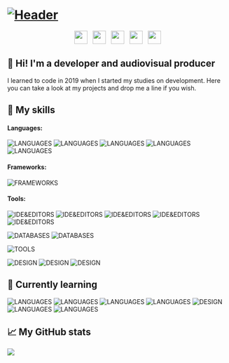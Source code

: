 # [![Header](https://github.com/pablohs1986/pablohs1986/blob/master/phGifGitWhite.gif "Header")](https://pabloherrero.me/)
<p align='center'>
<a href="https://pabloherrero.me/"><img height="30" src="https://github.com/pablohs1986/pablohs1986/blob/master/link.png"></a>&nbsp;&nbsp;
<a href="https://dev.to/pablohs1986"><img height="30" src="https://github.com/pablohs1986/pablohs1986/blob/master/dev.png"></a>&nbsp;&nbsp;
<a href="https://stackoverflow.com/story/pabloherrero"><img height="30" src="https://github.com/pablohs1986/pablohs1986/blob/master/stackoverflow.png"></a>&nbsp;&nbsp;
<a href="https://twitter.com/pablohs1986/"><img height="30" src="https://github.com/pablohs1986/pablohs1986/blob/master/twitter.png"></a>&nbsp;&nbsp;
<a href="https://www.linkedin.com/in/pabloherrero1986/"><img height="30" src="https://github.com/pablohs1986/pablohs1986/blob/master/linkedin.png"></a>
</p>

## 👋 Hi! I'm a developer and audiovisual producer

 I learned to code in 2019 when I started my studies on development. Here you can take a look at my projects and drop me a line if you wish.

## 🧰 My skills
#### Languages:
![LANGUAGES](https://img.shields.io/badge/Java-brightgreen?style=for-the-badge&logo=Java)
![LANGUAGES](https://img.shields.io/badge/SQL-brightgreen?style=for-the-badge&logo=SQL)
![LANGUAGES](https://img.shields.io/badge/XML-brightgreen?style=for-the-badge&logo=XML)
![LANGUAGES](https://img.shields.io/badge/HTML5-brightgreen?style=for-the-badge&logo=HTML5)
![LANGUAGES](https://img.shields.io/badge/CSS3-brightgreen?style=for-the-badge&logo=CSS3)

#### Frameworks:
![FRAMEWORKS](https://img.shields.io/badge/Bootstrap4-purple?style=for-the-badge&logo=Bootstrap)

#### Tools:
![IDE&EDITORS](https://img.shields.io/badge/IntelliJ_Idea-blue?style=for-the-badge&logo=IntelliJ-IDEA)
![IDE&EDITORS](https://img.shields.io/badge/PyCharm-blue?style=for-the-badge&logo=PyCharm)
![IDE&EDITORS](https://img.shields.io/badge/NetBeans-blue?style=for-the-badge&logo=Apache-NetBeans-IDE)
![IDE&EDITORS](https://img.shields.io/badge/Android_Studio-blue?style=for-the-badge&logo=Android-Studio)
![IDE&EDITORS](https://img.shields.io/badge/VSCode-blue?style=for-the-badge&logo=Visual-Studio-Code)

![DATABASES](https://img.shields.io/badge/SQL_Developer-blue?style=for-the-badge&logo=Oracle)
![DATABASES](https://img.shields.io/badge/MySQL-blue?style=for-the-badge&logo=MySQL)

![TOOLS](https://img.shields.io/badge/Git-blue?style=for-the-badge&logo=Git)

![DESIGN](https://img.shields.io/badge/Figma-gray?style=for-the-badge&logo=Figma)
![DESIGN](https://img.shields.io/badge/Canva-gray?style=for-the-badge&logo=Canva)
![DESIGN](https://img.shields.io/badge/GIMP2-gray?style=for-the-badge&logo=GIMP)


## 📖 Currently learning
![LANGUAGES](https://img.shields.io/badge/JDBC-red?style=for-the-badge&logo=Java) 
![LANGUAGES](https://img.shields.io/badge/Swing-red?style=for-the-badge&logo=Java) 
![LANGUAGES](https://img.shields.io/badge/JavaScript-red?style=for-the-badge&logo=JavaScript) 
![LANGUAGES](https://img.shields.io/badge/TypeScript-red?style=for-the-badge&logo=TypeScript) 
![DESIGN](https://img.shields.io/badge/Angular-red?style=for-the-badge&logo=Angular) 
![LANGUAGES](https://img.shields.io/badge/Python-red?style=for-the-badge&logo=Python) 
![LANGUAGES](https://img.shields.io/badge/Android-red?style=for-the-badge&logo=Android) 

## 📈 My GitHub stats
<img align="center" src="https://github-readme-stats.vercel.app/api?username=pablohs1986&show_icons=true&theme=dracula&count_private=true&show_icons=true&hide_title=true"/>
